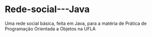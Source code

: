 # Rede-social---Java
Uma rede social básica, feita em Java, para a matéria de Prática de Programação Orientada a Objetos na UFLA
